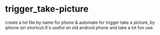 # trigger_take-picture
create a txt file by name for phone &amp; automate for trigger take a picture, by iphone siri shortcut.It's useful on old android phone and take a lot fun use. 
